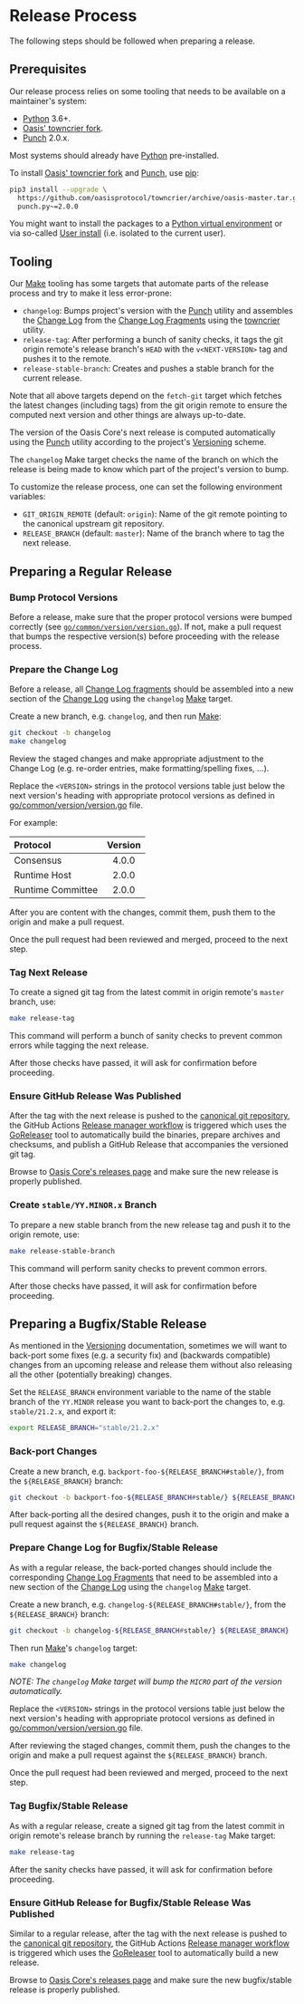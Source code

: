 # Release Process

The following steps should be followed when preparing a release.

## Prerequisites

Our release process relies on some tooling that needs to be available on a
maintainer's system:

- [Python] 3.6+.
- [Oasis' towncrier fork].
- [Punch] 2.0.x.

Most systems should already have [Python] pre-installed.

To install [Oasis' towncrier fork] and [Punch], use [pip]:

```bash
pip3 install --upgrade \
  https://github.com/oasisprotocol/towncrier/archive/oasis-master.tar.gz \
  punch.py~=2.0.0
```

You might want to install the packages to a [Python virtual environment] or
via so-called [User install] (i.e. isolated to the current user).

<!-- markdownlint-disable line-length -->
[Python]: https://www.python.org/
[Oasis' towncrier fork]: https://github.com/oasisprotocol/towncrier
[Punch]: https://github.com/lgiordani/punch
[pip]: https://pip.pypa.io/en/stable/
[Python virtual environment]:
  https://packaging.python.org/tutorials/installing-packages/#creating-virtual-environments
[User install]: https://pip.pypa.io/en/stable/user_guide/#user-installs
<!-- markdownlint-enable line-length -->

## Tooling

Our [Make] tooling has some targets that automate parts of the release process
and try to make it less error-prone:

- `changelog`: Bumps project's version with the [Punch] utility and assembles
  the [Change Log] from the [Change Log Fragments] using the
  [towncrier][Oasis' towncrier fork] utility.
- `release-tag`: After performing a bunch of sanity checks, it tags the git
  origin remote's release branch's `HEAD` with the `v<NEXT-VERSION>` tag and
  pushes it to the remote.
- `release-stable-branch`: Creates and pushes a stable branch for the current
  release.

Note that all above targets depend on the `fetch-git` target which fetches the
latest changes (including tags) from the git origin remote to ensure the
computed next version and other things are always up-to-date.

The version of the Oasis Core's next release is computed automatically using
the [Punch] utility according to the project's [Versioning] scheme.

The `changelog` Make target checks the name of the branch on which the release
is being made to know which part of the project's version to bump.

To customize the release process, one can set the following environment
variables:

- `GIT_ORIGIN_REMOTE` (default: `origin`): Name of the git remote pointing to
  the canonical upstream git repository.
- `RELEASE_BRANCH` (default: `master`): Name of the branch where to tag the next
  release.

[Make]: https://en.wikipedia.org/wiki/Make_\(software\)
[Change Log]: https://github.com/oasisprotocol/oasis-core/tree/master/CHANGELOG.md
[Change Log Fragments]: https://github.com/oasisprotocol/oasis-core/tree/master/.changelog/README.md
[Versioning]: versioning.md

## Preparing a Regular Release

### Bump Protocol Versions

Before a release, make sure that the proper protocol versions were bumped
correctly (see [`go/common/version/version.go`]). If not, make a pull request
that bumps the respective version(s) before proceeding with the release process.

[`go/common/version/version.go`]: https://github.com/oasisprotocol/oasis-core/tree/master/go/common/version/version.go

### Prepare the Change Log

Before a release, all [Change Log fragments] should be assembled into a new
section of the [Change Log] using the `changelog` [Make] target.

Create a new branch, e.g. `changelog`, and then run [Make]:

```bash
git checkout -b changelog
make changelog
```

Review the staged changes and make appropriate adjustment to the Change Log
(e.g. re-order entries, make formatting/spelling fixes, ...).

Replace the `<VERSION>` strings in the protocol versions table just below the
next version's heading with appropriate protocol versions as defined in
[go/common/version/version.go][version-file] file.

For example:

| Protocol          | Version   |
|:------------------|:---------:|
| Consensus         | 4.0.0     |
| Runtime Host      | 2.0.0     |
| Runtime Committee | 2.0.0     |

After you are content with the changes, commit them, push them to the origin
and make a pull request.

Once the pull request had been reviewed and merged, proceed to the next step.

[version-file]: https://github.com/oasisprotocol/oasis-core/tree/master/go/common/version/version.go

### Tag Next Release

To create a signed git tag from the latest commit in origin remote's `master`
branch, use:

```bash
make release-tag
```

This command will perform a bunch of sanity checks to prevent common errors
while tagging the next release.

After those checks have passed, it will ask for confirmation before proceeding.

### Ensure GitHub Release Was Published

After the tag with the next release is pushed to the [canonical git repository],
the GitHub Actions [Release manager workflow] is triggered which uses the
[GoReleaser] tool to automatically build the binaries, prepare archives and
checksums, and publish a GitHub Release that accompanies the versioned git tag.

Browse to [Oasis Core's releases page] and make sure the new release is properly
published.

### Create `stable/YY.MINOR.x` Branch

To prepare a new stable branch from the new release tag and push it to the
origin remote, use:

```bash
make release-stable-branch
```

This command will perform sanity checks to prevent common errors.

After those checks have passed, it will ask for confirmation before proceeding.

[canonical git repository]: https://github.com/oasisprotocol/oasis-core
[Release manager workflow]: https://github.com/oasisprotocol/oasis-core/tree/master/.github/workflows/release.yml
[GoReleaser]: https://goreleaser.com/
[Oasis Core's releases page]:
  https://github.com/oasisprotocol/oasis-core/releases

## Preparing a Bugfix/Stable Release

As mentioned in the [Versioning] documentation, sometimes we will want to
back-port some fixes (e.g. a security fix) and (backwards compatible) changes
from an upcoming release and release them without also releasing all the other
(potentially breaking) changes.

Set the `RELEASE_BRANCH` environment variable to the name of the stable branch
of the `YY.MINOR` release you want to back-port the changes to, e.g.
`stable/21.2.x`, and export it:

```bash
export RELEASE_BRANCH="stable/21.2.x"
```

### Back-port Changes

Create a new branch, e.g. `backport-foo-${RELEASE_BRANCH#stable/}`, from the
`${RELEASE_BRANCH}` branch:

```bash
git checkout -b backport-foo-${RELEASE_BRANCH#stable/} ${RELEASE_BRANCH}
```

After back-porting all the desired changes, push it to the origin and make a
pull request against the `${RELEASE_BRANCH}` branch.

### Prepare Change Log for Bugfix/Stable Release

As with a regular release, the back-ported changes should include the
corresponding [Change Log Fragments] that need to be assembled into a new
section of the [Change Log] using the `changelog` [Make] target.

Create a new branch, e.g. `changelog-${RELEASE_BRANCH#stable/}`, from the
`${RELEASE_BRANCH}` branch:

```bash
git checkout -b changelog-${RELEASE_BRANCH#stable/} ${RELEASE_BRANCH}
```

Then run [Make]'s `changelog` target:

```bash
make changelog
```

*NOTE: The `changelog` Make target will bump the `MICRO` part of the version
automatically.*

Replace the `<VERSION>` strings in the protocol versions table just below the
next version's heading with appropriate protocol versions as defined in
[go/common/version/version.go][version-file] file.

After reviewing the staged changes, commit them, push the changes to the origin
and make a pull request against the `${RELEASE_BRANCH}` branch.

Once the pull request had been reviewed and merged, proceed to the next step.

### Tag Bugfix/Stable Release

As with a regular release, create a signed git tag from the latest commit in
origin remote's release branch by running the `release-tag` Make target:

```bash
make release-tag
```

After the sanity checks have passed, it will ask for confirmation before
proceeding.

### Ensure GitHub Release for Bugfix/Stable Release Was Published

Similar to a regular release, after the tag with the next release is pushed to
the [canonical git repository], the GitHub Actions [Release manager workflow] is
triggered which uses the [GoReleaser] tool to automatically build a new release.

Browse to [Oasis Core's releases page] and make sure the new bugfix/stable
release is properly published.
